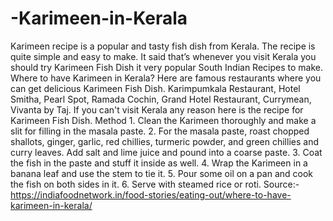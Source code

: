 # -Karimeen-in-Kerala
Karimeen recipe is a popular and tasty fish dish from Kerala. The recipe is quite simple and easy to make. It said that’s whenever you visit Kerala you should try Karimeen Fish Dish it very popular South Indian Recipes to make. Where to have Karimeen in Kerala? Here are famous restaurants where you can get delicious Karimeen Fish Dish. Karimpumkala Restaurant, Hotel Smitha, Pearl Spot, Ramada Cochin, Grand Hotel Restaurant, Currymean, Vivanta by Taj. If you can't visit Kerala any reason here is the recipe for Karimeen Fish Dish. Method 1. Clean the Karimeen thoroughly and make a slit for filling in the masala paste. 2. For the masala paste, roast chopped shallots, ginger, garlic, red chillies, turmeric powder, and green chillies and curry leaves. Add salt and lime juice and pound into a coarse paste. 3. Coat the fish in the paste and stuff it inside as well. 4. Wrap the Karimeen in a banana leaf and use the stem to tie it. 5. Pour some oil on a pan and cook the fish on both sides in it. 6. Serve with steamed rice or roti.   Source:-https://indiafoodnetwork.in/food-stories/eating-out/where-to-have-karimeen-in-kerala/
